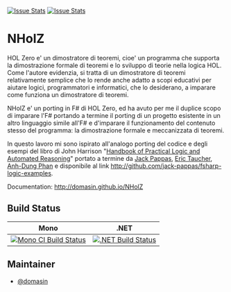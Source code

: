 [![Issue Stats](http://issuestats.com/github/domasin/NHolZ/badge/issue)](http://issuestats.com/github/domasin/NHolZ)
[![Issue Stats](http://issuestats.com/github/domasin/NHolZ/badge/pr)](http://issuestats.com/github/domasin/NHolZ)

# NHolZ

HOL Zero e' un dimostratore di teoremi, cioe' un programma che supporta la dimostrazione 
formale di teoremi e lo sviluppo di teorie nella logica HOL. Come l'autore evidenzia, si 
tratta di un dimostratore di teoremi relativamente semplice che lo rende anche adatto 
a scopi educativi per aiutare logici, programmatori e informatici, che lo desiderano, a 
imparare come funziona un dimostratore di teoremi.

NHolZ e' un porting in F# di HOL Zero, ed ha avuto per me il duplice scopo di imparare l'F# 
portando a termine il porting di un progetto esistente in un altro linguaggio simile all'F# 
e d'imparare il funzionamento del contenuto stesso del programma: la dimostrazione formale e 
meccanizzata di teoremi.

In questo lavoro mi sono ispirato all'analogo porting del codice e degli esempi del libro 
di John Harrison "[Handbook of Practical Logic and Automated Reasoning](https://www.cl.cam.ac.uk/~jrh13/atp/index.html)" 
portato a termine da [Jack Pappas](https://github.com/jack-pappas), [Eric Taucher](https://github.com/EricGT), [Anh-Dung Phan](https://github.com/dungpa) 
e disponibile al link http://github.com/jack-pappas/fsharp-logic-examples.

Documentation: http://domasin.github.io/NHolZ


## Build Status

Mono | .NET
---- | ----
[![Mono CI Build Status](https://img.shields.io/travis/domasin/NHolZ/master.svg)](https://travis-ci.org/domasin/NHolZ) | [![.NET Build Status](https://img.shields.io/appveyor/ci/fsgit/NHolZ/master.svg)](https://ci.appveyor.com/project/fsgit/NHolZ)

## Maintainer

- [@domasin](https://github.com/domasin)


